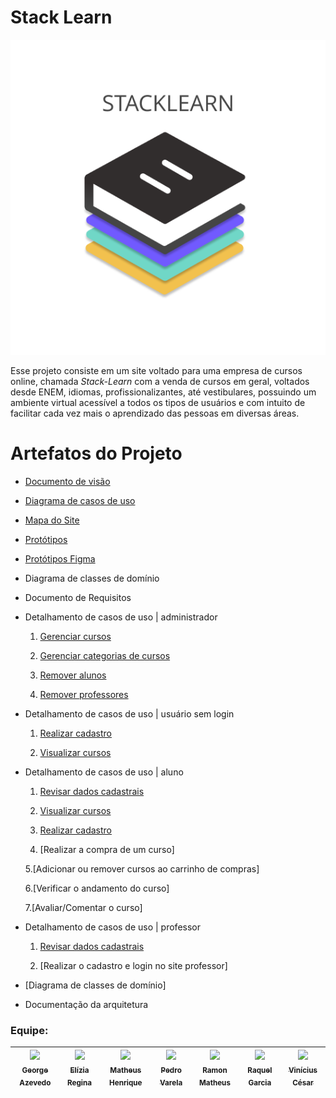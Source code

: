 # Stack Learn

![alt tag](./docs/PrototiposSite/Logo.png)

Esse projeto consiste em um site voltado para uma empresa de cursos online, chamada *Stack-Learn* com a venda de cursos em geral, voltados desde ENEM, idiomas, profissionalizantes, até vestibulares, possuindo um ambiente virtual acessível a todos os tipos de usuários e com intuito de facilitar cada vez mais o aprendizado das pessoas em diversas áreas.

# Artefatos do Projeto
* [Documento de visão](https://github.com/PI-InfoWeb-CNAT/Stack-Learn/blob/main/docs/Documento_de_Visao.md)
* [Diagrama de casos de uso](https://github.com/PI-InfoWeb-CNAT/Stack-Learn/blob/main/docs/imagens/casos_de_uso.png)
* [Mapa do Site](https://github.com/PI-InfoWeb-CNAT/Stack-Learn/blob/main/docs/imagens/mapa_site_stack_learn.png)
* [Protótipos](./docs/PrototiposSite/)
* [Protótipos Figma](https://www.figma.com/proto/C0ejgynYKpfcMSFLk3SurC/layout?node-id=194%3A359&scaling=scale-down-width&page-id=113%3A60&starting-point-node-id=194%3A359&show-proto-sidebar=1)

* Diagrama de classes de domínio

* Documento de Requisitos


* Detalhamento de casos de uso | administrador

  1. [Gerenciar cursos](./docs/detalhamento_de_caso_de_uso/administrador/crud_cursos.md)

  2. [Gerenciar categorias de cursos](./docs/detalhamento_de_caso_de_uso/administrador/crud_categorias.md)

  3. [Remover alunos](./docs/detalhamento_de_caso_de_uso/administrador/remover_alunos.md)
  
  4. [Remover professores](./docs/detalhamento_de_caso_de_uso/administrador/remover_professores.md) 

* Detalhamento de casos de uso | usuário sem login

  1. [Realizar cadastro](./docs/detalhamento_de_caso_de_uso/usuario_sem_login/realizar_cadastro.md)
  
  2. [Visualizar cursos](./docs/detalhamento_de_caso_de_uso/usuario_sem_login/visualizar_cursos.md)

* Detalhamento de casos de uso | aluno
  
  1. [Revisar dados cadastrais](./docs/detalhamento_de_caso_de_uso/aluno/revisar_dados_cadastrais.md)
   
  2. [Visualizar cursos](./docs/detalhamento_de_caso_de_uso/aluno/visualizar_cursos.md)
   
  3. [Realizar cadastro](./docs/detalhamento_de_caso_de_uso/usuario_sem_login/realizar_cadastro.md)
  
  4. [Realizar a compra de um curso]
  
  5.[Adicionar ou remover cursos ao carrinho de compras]
  
  6.[Verificar o andamento do curso]
  
  7.[Avaliar/Comentar o curso]

* Detalhamento de casos de uso | professor
  
  1. [Revisar dados cadastrais](./docs/detalhamento_de_caso_de_uso/aluno/revisar_dados_cadastrais.md)
  
  2. [Realizar o cadastro e login no site professor]

* [Diagrama de classes de domínio]

* Documentação da arquitetura

### Equipe:

| [<img src="https://avatars.githubusercontent.com/u/51339655?v=4" width=150><br><sub>George Azevedo</sub>](https://github.com/gasilvabr) |  [<img src="https://avatars.githubusercontent.com/u/79121524?v=4" width=150><br><sub>Elízia Regina</sub>](https://github.com/Elizia-Olivr) |  [<img src="https://avatars.githubusercontent.com/u/95324105?v=4" width=150><br><sub>Matheus Henrique</sub>](https://github.com/Matheus07Henrique) | [<img src="https://avatars.githubusercontent.com/u/78501819?v=4" width=150><br><sub>Pedro Varela</sub>](https://github.com/Pedrohsv1) | [<img src="https://avatars.githubusercontent.com/u/60753390?v=4" width=150><br><sub>Ramon Matheus</sub>](https://github.com/Ramon-Mateus) | [<img src="https://avatars.githubusercontent.com/u/77846268?v=4" width=150><br><sub>Raquel Garcia</sub>](https://github.com/raquelgarciaa) | [<img src="https://avatars.githubusercontent.com/u/79117259?v=4" width=150><br><sub>Vinícius César</sub>](https://github.com/Vinithecsar) | 
| :---: | :---: | :---: | :---: | :---: | :---: | :---: |



